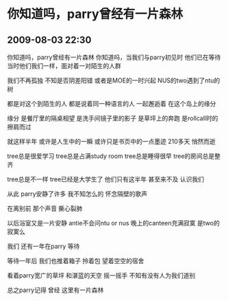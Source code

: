 # 你知道吗，parry曾经有一片森林
## 2009-08-03 22:30

  
  你知道吗，parry曾经有一片森林
  你知道吗，当我们与parry初见时
  他们已在等待
  当时他们我们一样，面对着一对陌生的人群
  
  我们不再孤独
  不知是否阴差阳错
  或者是MOE的一时兴起
  NUS的two遇到了ntu的树
  
  都是对这个到陌生的人
  都是说着同一种语言的人
  一起邂逅着
  在这个岛上的缘分
  
  缘分
  是餐厅里的隔桌相望
  是洗手间镜子里的影子
  是草坪上的奔跑
  是rollcall时的擦肩而过
  
  就这样半年
  或许是人生中的一瞬
  或许只是书页中的一点墨迹
  210多天
  悄然而逝
  
  tree总是很爱学习
  tree总是占满study room
  tree总是睡得很早
  tree的房间总是整齐
  
  tree总是不一样
  tree已经是大学生了
  他们只有这半年
  甚至来不及
  认识我们
  
  从此
  parry安静了许多
  我不知怎么的
  怀念隔壁的歌声
  
  在离别前
  那个声音
  撕心裂肺
  
  以后浴室又是一片安静
  antie不会问ntu or nus
  晚上的canteen充满寂寞
  是two的寂寞么
  
  我们
  还有一年在parry
  等待
  
  等待一年后
  我们也推着箱子
  拎着包
  望着空空的宿舍
  
  看着parry宽广的草坪
  和湛蓝的天空
  摇一摇手
  不知有没有人为我们道别
  
  总之parry记得
  曾经
  这里有一片森林
  
  